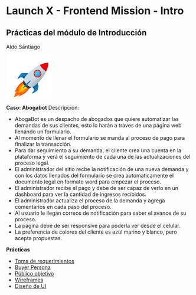 # Launch X - Frontend Mission - Intro

## Prácticas del módulo de Introducción
Aldo Santiago

![rocket](img/rocket.gif)

**Caso: Abogabot**
Descripción: 
- AbogaBot es un despacho de abogados que quiere automatizar las demandas de sus clientes, esto lo harán a traves de una página web llenando un formulario.
- Al momento de llenar el formulario se manda al proceso de pago para finalizar la transacción.
- Para dar seguimiento a su demanda, el cliente crea una cuenta en la plataforma y verá el seguimiento de cada una de las actualizaciones del proceso legal.
- El administrador del sitio recbe la notificación de una nueva demanda y con los datos llenados del formulario se crea automaticamente el documento  legal en formato word para empezar el proceso.
- El administrador recibe el pago y debe de ser capaz de verlo en un dashboard para ver la cantidad de ingresos recibidos.
- El administrador actualiza el proceso de la demanda y agrega comentarios en cada paso del proceso.
- Al usuario le llegan correos de notificación para saber el avance de su proceso.
- La página debe de ser responsive para poderla ver desde el celular.
- La preferencia de colores del cliente es azul marino y blanco, pero acepta propuestas.

**Prácticas**
- [Toma de requerimientos](./1-Requerimientos/README.md)
- [Buyer Persona](./1-Requerimientos/README.md)
- [Público objetivo](./1-Requerimientos/README.md)
- [Wireframes](./1-Requerimientos/README.md)
- [Diseño de UI](./1-Requerimientos/README.md)